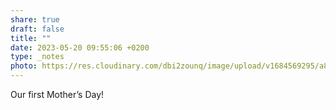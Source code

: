 ```yaml
---
share: true
draft: false
title: ""
date: 2023-05-20 09:55:06 +0200
type: _notes
photo: https://res.cloudinary.com/dbi2zounq/image/upload/v1684569295/a8woq66gyj8nrnimgnol.jpg
---
```


Our first Mother’s Day!
